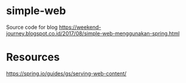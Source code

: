# simple-web

Source code for blog https://weekend-journey.blogspot.co.id/2017/08/simple-web-menggunakan-spring.html

# Resources
https://spring.io/guides/gs/serving-web-content/
